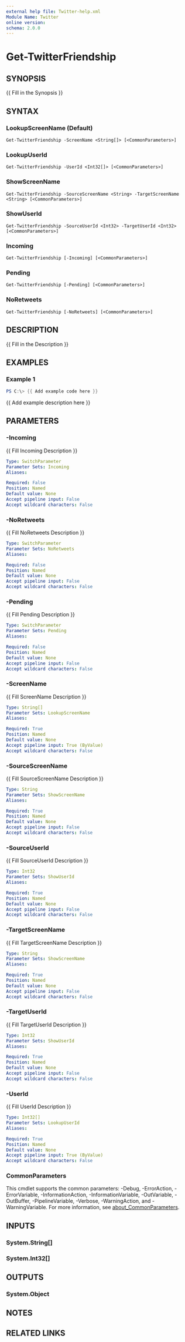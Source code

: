 ```yaml
---
external help file: Twitter-help.xml
Module Name: Twitter
online version:
schema: 2.0.0
---
```


# Get-TwitterFriendship

## SYNOPSIS
{{ Fill in the Synopsis }}

## SYNTAX

### LookupScreenName (Default)
```
Get-TwitterFriendship -ScreenName <String[]> [<CommonParameters>]
```

### LookupUserId
```
Get-TwitterFriendship -UserId <Int32[]> [<CommonParameters>]
```

### ShowScreenName
```
Get-TwitterFriendship -SourceScreenName <String> -TargetScreenName <String> [<CommonParameters>]
```

### ShowUserId
```
Get-TwitterFriendship -SourceUserId <Int32> -TargetUserId <Int32> [<CommonParameters>]
```

### Incoming
```
Get-TwitterFriendship [-Incoming] [<CommonParameters>]
```

### Pending
```
Get-TwitterFriendship [-Pending] [<CommonParameters>]
```

### NoRetweets
```
Get-TwitterFriendship [-NoRetweets] [<CommonParameters>]
```

## DESCRIPTION
{{ Fill in the Description }}

## EXAMPLES

### Example 1
```powershell
PS C:\> {{ Add example code here }}
```

{{ Add example description here }}

## PARAMETERS

### -Incoming
{{ Fill Incoming Description }}

```yaml
Type: SwitchParameter
Parameter Sets: Incoming
Aliases:

Required: False
Position: Named
Default value: None
Accept pipeline input: False
Accept wildcard characters: False
```

### -NoRetweets
{{ Fill NoRetweets Description }}

```yaml
Type: SwitchParameter
Parameter Sets: NoRetweets
Aliases:

Required: False
Position: Named
Default value: None
Accept pipeline input: False
Accept wildcard characters: False
```

### -Pending
{{ Fill Pending Description }}

```yaml
Type: SwitchParameter
Parameter Sets: Pending
Aliases:

Required: False
Position: Named
Default value: None
Accept pipeline input: False
Accept wildcard characters: False
```

### -ScreenName
{{ Fill ScreenName Description }}

```yaml
Type: String[]
Parameter Sets: LookupScreenName
Aliases:

Required: True
Position: Named
Default value: None
Accept pipeline input: True (ByValue)
Accept wildcard characters: False
```

### -SourceScreenName
{{ Fill SourceScreenName Description }}

```yaml
Type: String
Parameter Sets: ShowScreenName
Aliases:

Required: True
Position: Named
Default value: None
Accept pipeline input: False
Accept wildcard characters: False
```

### -SourceUserId
{{ Fill SourceUserId Description }}

```yaml
Type: Int32
Parameter Sets: ShowUserId
Aliases:

Required: True
Position: Named
Default value: None
Accept pipeline input: False
Accept wildcard characters: False
```

### -TargetScreenName
{{ Fill TargetScreenName Description }}

```yaml
Type: String
Parameter Sets: ShowScreenName
Aliases:

Required: True
Position: Named
Default value: None
Accept pipeline input: False
Accept wildcard characters: False
```

### -TargetUserId
{{ Fill TargetUserId Description }}

```yaml
Type: Int32
Parameter Sets: ShowUserId
Aliases:

Required: True
Position: Named
Default value: None
Accept pipeline input: False
Accept wildcard characters: False
```

### -UserId
{{ Fill UserId Description }}

```yaml
Type: Int32[]
Parameter Sets: LookupUserId
Aliases:

Required: True
Position: Named
Default value: None
Accept pipeline input: True (ByValue)
Accept wildcard characters: False
```

### CommonParameters
This cmdlet supports the common parameters: -Debug, -ErrorAction, -ErrorVariable, -InformationAction, -InformationVariable, -OutVariable, -OutBuffer, -PipelineVariable, -Verbose, -WarningAction, and -WarningVariable. For more information, see [about_CommonParameters](http://go.microsoft.com/fwlink/?LinkID=113216).

## INPUTS

### System.String[]

### System.Int32[]

## OUTPUTS

### System.Object
## NOTES

## RELATED LINKS
